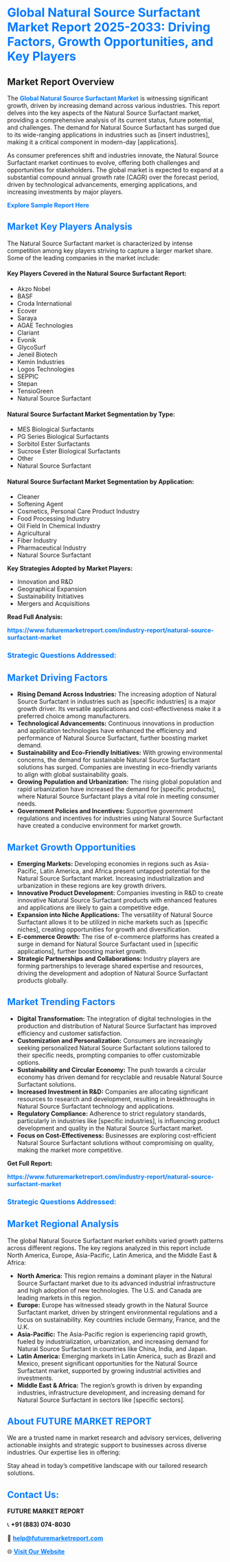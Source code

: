 <h1 style="color: #007BFF;">Global Natural Source Surfactant Market Report 2025-2033: Driving Factors, Growth Opportunities, and Key Players</h1>

<section id="overview">
<h2>Market Report Overview</h2>
<p>The <a href="https://www.futuremarketreport.com/industry-report/natural-source-surfactant-market" style="color: #007BFF; text-decoration: none;"><strong>Global Natural Source Surfactant Market</strong></a> is witnessing significant growth, driven by increasing demand across various industries. This report delves into the key aspects of the Natural Source Surfactant market, providing a comprehensive analysis of its current status, future potential, and challenges. The demand for Natural Source Surfactant has surged due to its wide-ranging applications in industries such as [insert industries], making it a critical component in modern-day [applications].</p>
<p>As consumer preferences shift and industries innovate, the Natural Source Surfactant market continues to evolve, offering both challenges and opportunities for stakeholders. The global market is expected to expand at a substantial compound annual growth rate (CAGR) over the forecast period, driven by technological advancements, emerging applications, and increasing investments by major players.</p>
</section>

<section id="overview">
<p><a href="https://www.futuremarketreport.com/request-sample/reportId=107233" style="color: #007BFF; text-decoration: none;"><strong>Explore Sample Report Here</strong></a></p>
</section>

<section id="key-players">
<h2 style="color: #007BFF;">Market Key Players Analysis</h2>
<p>The Natural Source Surfactant market is characterized by intense competition among key players striving to capture a larger market share. Some of the leading companies in the market include:</p>
<h4>Key Players Covered in the Natural Source Surfactant Report:</h4>
<ul><li>Akzo Nobel</li><li>BASF</li><li>Croda International</li><li>Ecover</li><li>Saraya</li><li>AGAE Technologies</li><li>Clariant</li><li>Evonik</li><li>GlycoSurf</li><li>Jeneil Biotech</li><li>Kemin Industries</li><li>Logos Technologies</li><li>SEPPIC</li><li>Stepan</li><li>TensioGreen</li><li>Natural Source Surfactant</li></ul>
<h4>Natural Source Surfactant Market Segmentation by Type:</h4>
<ul><li>MES Biological Surfactants</li><li>PG Series Biological Surfactants</li><li>Sorbitol Ester Surfactants</li><li>Sucrose Ester Biological Surfactants</li><li>Other</li><li>Natural Source Surfactant</li></ul>

<h4>Natural Source Surfactant Market Segmentation by Application:</h4>
<ul><li>Cleaner</li><li>Softening Agent</li><li>Cosmetics, Personal Care Product Industry</li><li>Food Processing Industry</li><li>Oil Field In Chemical Industry</li><li>Agricultural</li><li>Fiber Industry</li><li>Pharmaceutical Industry</li><li>Natural Source Surfactant</li></ul>
<p><strong>Key Strategies Adopted by Market Players:</strong></p>
<ul>
<li>Innovation and R&D</li>
<li>Geographical Expansion</li>
<li>Sustainability Initiatives</li>
<li>Mergers and Acquisitions</li>
</ul>
</section>

<section>
<p><strong>Read Full Analysis: </strong></p><a href="https://www.futuremarketreport.com/industry-report/natural-source-surfactant-market" style="color: #007BFF; text-decoration: none;"><strong>https://www.futuremarketreport.com/industry-report/natural-source-surfactant-market</strong></a>
<h3 style="color: #007BFF;">Strategic Questions Addressed:</h3>
</section>

<section id="driving-factors">
<h2 style="color: #007BFF;">Market Driving Factors</h2>
<ul>
<li><strong>Rising Demand Across Industries:</strong> The increasing adoption of Natural Source Surfactant in industries such as [specific industries] is a major growth driver. Its versatile applications and cost-effectiveness make it a preferred choice among manufacturers.</li>
<li><strong>Technological Advancements:</strong> Continuous innovations in production and application technologies have enhanced the efficiency and performance of Natural Source Surfactant, further boosting market demand.</li>
<li><strong>Sustainability and Eco-Friendly Initiatives:</strong> With growing environmental concerns, the demand for sustainable Natural Source Surfactant solutions has surged. Companies are investing in eco-friendly variants to align with global sustainability goals.</li>
<li><strong>Growing Population and Urbanization:</strong> The rising global population and rapid urbanization have increased the demand for [specific products], where Natural Source Surfactant plays a vital role in meeting consumer needs.</li>
<li><strong>Government Policies and Incentives:</strong> Supportive government regulations and incentives for industries using Natural Source Surfactant have created a conducive environment for market growth.</li>
</ul>
</section>

<section id="growth-opportunities">
<h2 style="color: #007BFF;">Market Growth Opportunities</h2>
<ul>
<li><strong>Emerging Markets:</strong> Developing economies in regions such as Asia-Pacific, Latin America, and Africa present untapped potential for the Natural Source Surfactant market. Increasing industrialization and urbanization in these regions are key growth drivers.</li>
<li><strong>Innovative Product Development:</strong> Companies investing in R&D to create innovative Natural Source Surfactant products with enhanced features and applications are likely to gain a competitive edge.</li>
<li><strong>Expansion into Niche Applications:</strong> The versatility of Natural Source Surfactant allows it to be utilized in niche markets such as [specific niches], creating opportunities for growth and diversification.</li>
<li><strong>E-commerce Growth:</strong> The rise of e-commerce platforms has created a surge in demand for Natural Source Surfactant used in [specific applications], further boosting market growth.</li>
<li><strong>Strategic Partnerships and Collaborations:</strong> Industry players are forming partnerships to leverage shared expertise and resources, driving the development and adoption of Natural Source Surfactant products globally.</li>
</ul>
</section>

<section id="trending-factors">
<h2 style="color: #007BFF;">Market Trending Factors</h2>
<ul>
<li><strong>Digital Transformation:</strong> The integration of digital technologies in the production and distribution of Natural Source Surfactant has improved efficiency and customer satisfaction.</li>
<li><strong>Customization and Personalization:</strong> Consumers are increasingly seeking personalized Natural Source Surfactant solutions tailored to their specific needs, prompting companies to offer customizable options.</li>
<li><strong>Sustainability and Circular Economy:</strong> The push towards a circular economy has driven demand for recyclable and reusable Natural Source Surfactant solutions.</li>
<li><strong>Increased Investment in R&D:</strong> Companies are allocating significant resources to research and development, resulting in breakthroughs in Natural Source Surfactant technology and applications.</li>
<li><strong>Regulatory Compliance:</strong> Adherence to strict regulatory standards, particularly in industries like [specific industries], is influencing product development and quality in the Natural Source Surfactant market.</li>
<li><strong>Focus on Cost-Effectiveness:</strong> Businesses are exploring cost-efficient Natural Source Surfactant solutions without compromising on quality, making the market more competitive.</li>
</ul>
</section>

<section>
<p><strong>Get Full Report: </strong></p><a href="https://www.futuremarketreport.com/industry-report/natural-source-surfactant-market" style="color: #007BFF; text-decoration: none;"><strong>https://www.futuremarketreport.com/industry-report/natural-source-surfactant-market</strong></a>
<h3 style="color: #007BFF;">Strategic Questions Addressed:</h3>
</section>


<section id="regional-analysis">
<h2 style="color: #007BFF;">Market Regional Analysis</h2>
<p>The global Natural Source Surfactant market exhibits varied growth patterns across different regions. The key regions analyzed in this report include North America, Europe, Asia-Pacific, Latin America, and the Middle East & Africa:</p>
<ul>
<li><strong>North America:</strong> This region remains a dominant player in the Natural Source Surfactant market due to its advanced industrial infrastructure and high adoption of new technologies. The U.S. and Canada are leading markets in this region.</li>
<li><strong>Europe:</strong> Europe has witnessed steady growth in the Natural Source Surfactant market, driven by stringent environmental regulations and a focus on sustainability. Key countries include Germany, France, and the U.K.</li>
<li><strong>Asia-Pacific:</strong> The Asia-Pacific region is experiencing rapid growth, fueled by industrialization, urbanization, and increasing demand for Natural Source Surfactant in countries like China, India, and Japan.</li>
<li><strong>Latin America:</strong> Emerging markets in Latin America, such as Brazil and Mexico, present significant opportunities for the Natural Source Surfactant market, supported by growing industrial activities and investments.</li>
<li><strong>Middle East & Africa:</strong> The region’s growth is driven by expanding industries, infrastructure development, and increasing demand for Natural Source Surfactant in sectors like [specific sectors].</li>
</ul>
</section>

<footer>
<h2 style="color: #007BFF;">About FUTURE MARKET REPORT</h2>
<p>We are a trusted name in market research and advisory services, delivering actionable insights and strategic support to businesses across diverse industries. Our expertise lies in offering:</p>

<p>Stay ahead in today’s competitive landscape with our tailored research solutions.</p>

<h2 style="color: #007BFF;">Contact Us:</h2>
<p><strong>FUTURE MARKET REPORT</strong></p>
<p>📞 <strong>+91 (883) 074-8030</strong></p>
<p>📧 <strong><a href="mailto:help@futuremarketreport.com" style="color: #007BFF;">help@futuremarketreport.com</a></strong></p>
<p>🌐 <strong><a href="https://www.futuremarketreport.com/" style="color: #007BFF;">Visit Our Website</a></strong></p>
</footer>